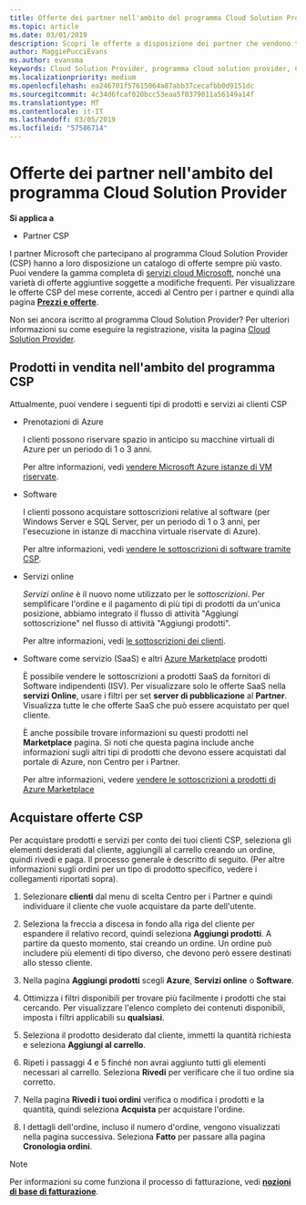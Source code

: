 ```yaml
---
title: Offerte dei partner nell'ambito del programma Cloud Solution Provider | Centro per i partner
ms.topic: article
ms.date: 03/01/2019
description: Scopri le offerte a disposizione dei partner che vendono tramite il programma Cloud Solution Provider.
author: MaggiePucciEvans
ms.author: evansma
keywords: Cloud Solution Provider, programma cloud solution provider, CSP, aggiungere un prodotto, vendere ai clienti, offerte partner, offerte CSP, servizi basati sul cloud, Azure, Office 365, Dynamics, partner CSP, vendere in CSP, istanze riservate Azure, istanze di macchina virtuale riservate di Azure, prenotazioni di Azure, servizi online, software di sottoscrizione, AHUB, SQL Server su Azure, Windows Server su Azure, sottoscrizioni dei clienti
ms.localizationpriority: medium
ms.openlocfilehash: ea246701f57615064a87abb37cecafbb0d9151dc
ms.sourcegitcommit: 4c34d6fcaf020bcc53eaa5f0379011a56149a14f
ms.translationtype: MT
ms.contentlocale: it-IT
ms.lasthandoff: 03/05/2019
ms.locfileid: "57586714"
---
```

# <a name="partner-offers-in-the-cloud-solution-provider-program"></a>Offerte dei partner nell'ambito del programma Cloud Solution Provider 

**Si applica a**

-  Partner CSP

I partner Microsoft che partecipano al programma Cloud Solution Provider (CSP) hanno a loro disposizione un catalogo di offerte sempre più vasto. Puoi vendere la gamma completa di [servizi cloud Microsoft](https://partner.microsoft.com/cloud-solution-provider/products-and-services), nonché una varietà di offerte aggiuntive soggette a modifiche frequenti. Per visualizzare le offerte CSP del mese corrente, accedi al Centro per i partner e quindi alla pagina [**Prezzi e offerte**](https://partnercenter.microsoft.com/pcv/sales).  

Non sei ancora iscritto al programma Cloud Solution Provider? Per ulteriori informazioni su come eseguire la registrazione, visita la pagina [Cloud Solution Provider](https://partner.microsoft.com/cloud-solution-provider). 

## <a name="what-you-can-sell-through-csp"></a>Prodotti in vendita nell'ambito del programma CSP

Attualmente, puoi vendere i seguenti tipi di prodotti e servizi ai clienti CSP

- Prenotazioni di Azure<br> 

    I clienti possono riservare spazio in anticipo su macchine virtuali di Azure per un periodo di 1 o 3 anni.<br>
    
    Per altre informazioni, vedi [vendere Microsoft Azure istanze di VM riservate](azure-reservations.md).

- Software<br>

    I clienti possono acquistare sottoscrizioni relative al software (per Windows Server e SQL Server, per un periodo di 1 o 3 anni, per l'esecuzione in istanze di macchina virtuale riservate di Azure).<br>
 
    Per altre informazioni, vedi [vendere le sottoscrizioni di software tramite CSP](csp-software-subscriptions.md).  

- Servizi online<br>

    *Servizi online* è il nuovo nome utilizzato per le *sottoscrizioni*. Per semplificare l'ordine e il pagamento di più tipi di prodotti da un'unica posizione, abbiamo integrato il flusso di attività "Aggiungi sottoscrizione" nel flusso di attività "Aggiungi prodotti".<br>
    
    Per altre informazioni, vedi [le sottoscrizioni dei clienti](customer-subscriptions.md).

- Software come servizio (SaaS) e altri [Azure Marketplace](https://azuremarketplace.microsoft.com/marketplace) prodotti<br>

    È possibile vendere le sottoscrizioni a prodotti SaaS da fornitori di Software indipendenti (ISV). Per visualizzare solo le offerte SaaS nella **servizi Online**, usare i filtri per set **server di pubblicazione** al **Partner**. Visualizza tutte le che offerte SaaS che può essere acquistato per quel cliente.<br>
    
    È anche possibile trovare informazioni su questi prodotti nel **Marketplace** pagina. Si noti che questa pagina include anche informazioni sugli altri tipi di prodotti che devono essere acquistati dal portale di Azure, non Centro per i Partner.<br>

    Per altre informazioni, vedere [vendere le sottoscrizioni a prodotti di Azure Marketplace](sell-marketplace-products.md)


## <a name="buy-csp-offers"></a>Acquistare offerte CSP

Per acquistare prodotti e servizi per conto dei tuoi clienti CSP, seleziona gli elementi desiderati dal cliente, aggiungili al carrello creando un ordine, quindi rivedi e paga. Il processo generale è descritto di seguito. (Per altre informazioni sugli ordini per un tipo di prodotto specifico, vedere i collegamenti riportati sopra).

1. Selezionare **clienti** dal menu di scelta Centro per i Partner e quindi individuare il cliente che vuole acquistare da parte dell'utente. 

2. Seleziona la freccia a discesa in fondo alla riga del cliente per espandere il relativo record, quindi seleziona **Aggiungi prodotti**. A partire da questo momento, stai creando un ordine. Un ordine può includere più elementi di tipo diverso, che devono però essere destinati allo stesso cliente.

3. Nella pagina **Aggiungi prodotti** scegli **Azure**, **Servizi online** o **Software**.

4. Ottimizza i filtri disponibili per trovare più facilmente i prodotti che stai cercando. Per visualizzare l'elenco completo dei contenuti disponibili, imposta i filtri applicabili su **qualsiasi**. 

5. Seleziona il prodotto desiderato dal cliente, immetti la quantità richiesta e seleziona **Aggiungi al carrello**.

6. Ripeti i passaggi 4 e 5 finché non avrai aggiunto tutti gli elementi necessari al carrello. Seleziona **Rivedi** per verificare che il tuo ordine sia corretto.  

7. Nella pagina **Rivedi i tuoi ordini** verifica o modifica i prodotti e la quantità, quindi seleziona **Acquista** per acquistare l'ordine. 

8. I dettagli dell'ordine, incluso il numero d'ordine, vengono visualizzati nella pagina successiva. Seleziona **Fatto** per passare alla pagina **Cronologia ordini**. 

> [!NOTE]
> Per informazioni su come funziona il processo di fatturazione, vedi [ **nozioni di base di fatturazione**](https://docs.microsoft.com/en-us/partner-center/billing-basics).


